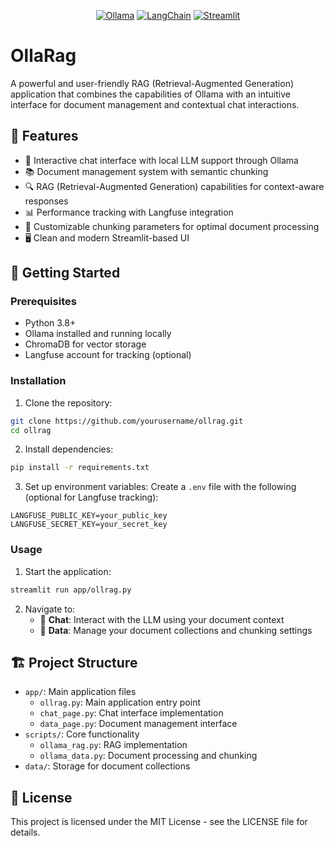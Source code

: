 <div align="center">
  
  <a href="">![Ollama](https://img.shields.io/badge/Ollama-000000.svg?style=for-the-badge&logo=Ollama&logoColor=white)</a>
  <a href="">![LangChain](https://img.shields.io/badge/langchain-1C3C3C?style=for-the-badge&logo=langchain&logoColor=white)</a>
  <a href="">![Streamlit](https://img.shields.io/badge/Streamlit-%23FE4B4B.svg?style=for-the-badge&logo=streamlit&logoColor=white)</a>
  
</div>

# OllaRag

A powerful and user-friendly RAG (Retrieval-Augmented Generation) application that combines the capabilities of Ollama with an intuitive interface for document management and contextual chat interactions.

## 🌟 Features

- 💬 Interactive chat interface with local LLM support through Ollama
- 📚 Document management system with semantic chunking
- 🔍 RAG (Retrieval-Augmented Generation) capabilities for context-aware responses
- 📊 Performance tracking with Langfuse integration
- 🎯 Customizable chunking parameters for optimal document processing
- 🖥️ Clean and modern Streamlit-based UI

## 🚀 Getting Started

### Prerequisites

- Python 3.8+
- Ollama installed and running locally
- ChromaDB for vector storage
- Langfuse account for tracking (optional)

### Installation

1. Clone the repository:

```bash
git clone https://github.com/yourusername/ollrag.git
cd ollrag
```

2. Install dependencies:

```bash
pip install -r requirements.txt
```

3. Set up environment variables:
   Create a `.env` file with the following (optional for Langfuse tracking):

```
LANGFUSE_PUBLIC_KEY=your_public_key
LANGFUSE_SECRET_KEY=your_secret_key
```

### Usage

1. Start the application:

```bash
streamlit run app/ollrag.py
```

2. Navigate to:
   - 💬 **Chat**: Interact with the LLM using your document context
   - 📂 **Data**: Manage your document collections and chunking settings

## 🏗️ Project Structure

- `app/`: Main application files
  - `ollrag.py`: Main application entry point
  - `chat_page.py`: Chat interface implementation
  - `data_page.py`: Document management interface
- `scripts/`: Core functionality
  - `ollama_rag.py`: RAG implementation
  - `ollama_data.py`: Document processing and chunking
- `data/`: Storage for document collections

## 📝 License

This project is licensed under the MIT License - see the LICENSE file for details.
